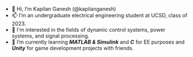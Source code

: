 - 👋 Hi, I’m Kapilan Ganesh (@kapilanganesh)
- 📫 I’m an undergraduate electrical engineering student at UCSD, class of 2023.
- 👀 I'm interested in the fields of dynamic control systems, power systems, and signal processing.
- 🌱 I’m currently learning **_MATLAB & Simulink_** and **_C_** for EE purposes and **_Unity_** for game development projects with friends.
